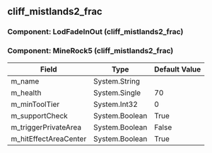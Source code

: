 ## cliff_mistlands2_frac

### Component: LodFadeInOut (cliff_mistlands2_frac)

### Component: MineRock5 (cliff_mistlands2_frac)

|Field|Type|Default Value|
|---|---|---|
|m_name|System.String||
|m_health|System.Single|70|
|m_minToolTier|System.Int32|0|
|m_supportCheck|System.Boolean|True|
|m_triggerPrivateArea|System.Boolean|False|
|m_hitEffectAreaCenter|System.Boolean|True|

